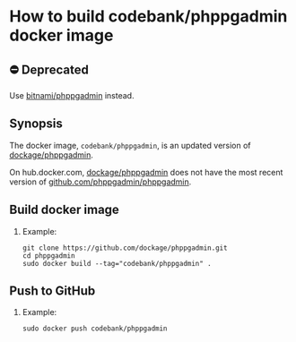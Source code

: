 # How to build codebank/phppgadmin docker image

## :no_entry: Deprecated
Use [bitnami/phppgadmin](https://hub.docker.com/r/bitnami/phppgadmin) instead.

## Synopsis

The docker image, `codebank/phppgadmin`, is an updated version of
[dockage/phppgadmin](https://github.com/dockage/phppgadmin.git).

On hub.docker.com,
[dockage/phppgadmin](https://hub.docker.com/r/dockage/phppgadmin)
does not have the most recent version of
[github.com/phppgadmin/phppgadmin](https://github.com/phppgadmin/phppgadmin).

## Build docker image

1. Example:

    ```console
    git clone https://github.com/dockage/phppgadmin.git
    cd phppgadmin
    sudo docker build --tag="codebank/phppgadmin" .
    ```

## Push to GitHub

1. Example:

    ```console
    sudo docker push codebank/phppgadmin
    ```
